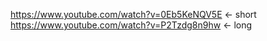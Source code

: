 https://www.youtube.com/watch?v=0Eb5KeNQV5E <- short
https://www.youtube.com/watch?v=P2Tzdg8n9hw <- long